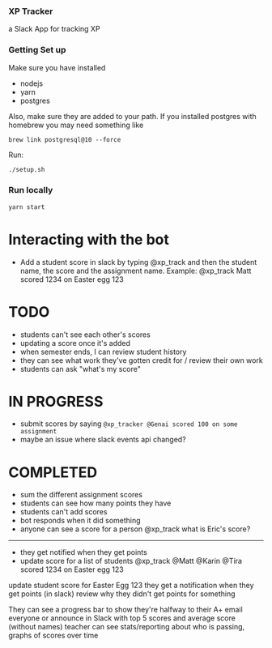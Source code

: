 ### XP Tracker

a Slack App for tracking XP

### Getting Set up

Make sure you have installed
- nodejs
- yarn
- postgres

Also, make sure they are added to your path. If you installed postgres with homebrew you may need something like
```
brew link postgresql@10 --force
```

Run:
```bash
./setup.sh
```

### Run locally
```bash
yarn start
```

# Interacting with the bot
- Add a student score in slack by typing @xp_track and then
the student name, the score and the assignment name.  Example:
@xp_track Matt scored 1234 on Easter egg 123


# TODO
- students can't see each other's scores
- updating a score once it's added
- when semester ends, I can review student history
- they can see what work they've gotten credit for / review their own work
- students can ask "what's my score"

# IN PROGRESS
- submit scores by saying `@xp_tracker @Genai scored 100 on some assignment`
- maybe an issue where slack events api changed?

# COMPLETED
- sum the different assignment scores
- students can see how many points they have
- students can't add scores
- bot responds when it did something
- anyone can see a score for a person
    @xp_track what is Eric's score?

-----------

- they get notified when they get points
- update score for a list of students
    @xp_track @Matt @Karin @Tira scored 1234 on Easter egg 123

update student score for Easter Egg 123
they get a notification when they get points
(in slack) review why they didn't get points for something

They can see a progress bar to show they're halfway to their A+
email everyone or announce in Slack with top 5 scores and average score (without names)
teacher can see stats/reporting about who is passing, graphs of scores over time
